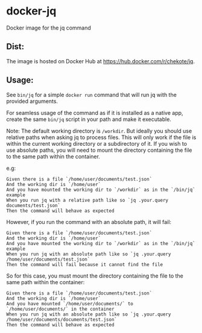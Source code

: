 # docker-jq
Docker image for the jq command

## Dist:
The image is hosted on Docker Hub at https://hub.docker.com/r/chekote/jq.

## Usage:
See `bin/jq` for a simple `docker run` command that will run jq with the provided arguments.

For seamless usage of the command as if it is installed as a native app, create the same `bin/jq` script in your path and make it executable.

Note: The default working directory is `/workdir`. But ideally you should use relative paths when asking jq to process files. This will only work if the file is within the current working directory or a subdirectory of it. If you wish to use absolute paths, you will need to mount the directory containing the file to the same path within the container.

e.g:

```gherkin
Given there is a file `/home/user/documents/test.json`
And the working dir is `/home/user`
And you have mounted the working dir to `/workdir` as in the `/bin/jq` example
When you run jq with a relative path like so `jq .your.query documents/test.json`
Then the command will behave as expected
```

However, if you run the command with an absolute path, it will fail:

```gherkin
Given there is a file `/home/user/documents/test.json`
And the working dir is `/home/user`
And you have mounted the working dir to `/workdir` as in the `/bin/jq` example
When you run jq with an absolute path like so `jq .your.query /home/user/documents/test.json`
Then the command will fail because it cannot find the file
```

So for this case, you must mount the directory containing the file to the same path within the container:

```gherkin
Given there is a file `/home/user/documents/test.json`
And the working dir is `/home/user`
And you have mounted `/home/user/documents/` to `/home/user/documents/` in the container
When you run jq with an absolute path like so `jq .your.query /home/user/documents/documents/test.json`
Then the command will behave as expected
```
